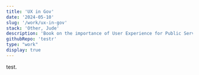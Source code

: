 ```yaml
---
title: 'UX in Gov'
date: '2024-05-10'
slug: '/work/ux-in-gov'
stack: 'Other, Jude'
description: 'Book on the importance of User Experience for Public Service'
githubRepo: 'testr'
type: "work"  
display: true
---
```


test.
